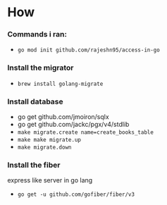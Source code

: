 # How

### Commands i ran:

- `go mod init github.com/rajeshn95/access-in-go`

### Install the migrator

- `brew install golang-migrate`

### Install database

- go get github.com/jmoiron/sqlx
- go get github.com/jackc/pgx/v4/stdlib
- `make migrate.create name=create_books_table`
- `make make migrate.up`
- `make migrate.down`

### Install the fiber

express like server in go lang

- `go get -u github.com/gofiber/fiber/v3`
